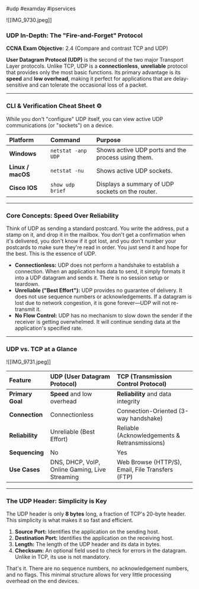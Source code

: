 #udp #examday #ipservices 

![[IMG_9730.jpeg]]

### UDP In-Depth: The "Fire-and-Forget" Protocol

**CCNA Exam Objective:** 2.4 (Compare and contrast TCP and UDP)

**User Datagram Protocol (UDP)** is the second of the two major Transport Layer protocols. Unlike TCP, UDP is a **connectionless**, **unreliable** protocol that provides only the most basic functions. Its primary advantage is its **speed** and **low overhead**, making it perfect for applications that are delay-sensitive and can tolerate the occasional loss of a packet.

***

### CLI & Verification Cheat Sheet ⚙️

While you don't "configure" UDP itself, you can view active UDP communications (or "sockets") on a device.

| Platform | Command | Purpose |
| :--- | :--- | :--- |
| **Windows** | `netstat -anp UDP` | Shows active UDP ports and the process using them. |
| **Linux / macOS** | `netstat -nu` | Shows active UDP sockets. |
| **Cisco IOS** | `show udp brief` | Displays a summary of UDP sockets on the router. |

***

### Core Concepts: Speed Over Reliability

Think of UDP as sending a standard postcard. You write the address, put a stamp on it, and drop it in the mailbox. You don't get a confirmation when it's delivered, you don't know if it got lost, and you don't number your postcards to make sure they're read in order. You just send it and hope for the best. This is the essence of UDP.

* **Connectionless:** UDP does not perform a handshake to establish a connection. When an application has data to send, it simply formats it into a UDP datagram and sends it. There is no session setup or teardown.
* **Unreliable ("Best Effort"):** UDP provides no guarantee of delivery. It does not use sequence numbers or acknowledgements. If a datagram is lost due to network congestion, it is gone forever—UDP will not re-transmit it.
* **No Flow Control:** UDP has no mechanism to slow down the sender if the receiver is getting overwhelmed. It will continue sending data at the application's specified rate.

---

### UDP vs. TCP at a Glance

![[IMG_9731.jpeg]]

| Feature | UDP (User Datagram Protocol) | TCP (Transmission Control Protocol) |
| :--- | :--- | :--- |
| **Primary Goal** | **Speed** and low overhead | **Reliability** and data integrity |
| **Connection** | Connectionless | Connection-Oriented (3-way handshake) |
| **Reliability** | Unreliable (Best Effort) | Reliable (Acknowledgements & Retransmissions) |
| **Sequencing** | No | Yes |
| **Use Cases** | DNS, DHCP, VoIP, Online Gaming, Live Streaming | Web Browse (HTTP/S), Email, File Transfers (FTP) |

---

### The UDP Header: Simplicity is Key

The UDP header is only **8 bytes** long, a fraction of TCP's 20-byte header. This simplicity is what makes it so fast and efficient.

1.  **Source Port:** Identifies the application on the sending host.
2.  **Destination Port:** Identifies the application on the receiving host.
3.  **Length:** The length of the UDP header and its data in bytes.
4.  **Checksum:** An optional field used to check for errors in the datagram. Unlike in TCP, its use is not mandatory.

That's it. There are no sequence numbers, no acknowledgement numbers, and no flags. This minimal structure allows for very little processing overhead on the end devices.
